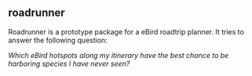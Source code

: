 ## roadrunner

Roadrunner is a prototype package for a eBird roadtrip planner. It tries to answer the following question: 

_Which eBird hotspots along my itinerary have the best chance to be harboring species I have never seen?_

